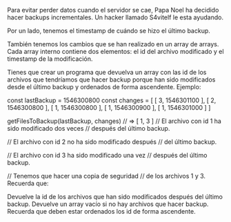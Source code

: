 Para evitar perder datos cuando el servidor se cae, Papa Noel ha decidido hacer backups incrementales. Un hacker llamado S4vitelf le esta ayudando.

Por un lado, tenemos el timestamp de cuándo se hizo el último backup.

También tenemos los cambios que se han realizado en un array de arrays. Cada array interno contiene dos elementos: el id del archivo modificado y el timestamp de la modificación.

Tienes que crear un programa que devuelva un array con las id de los archivos que tendríamos que hacer backup porque han sido modificados desde el último backup y ordenados de
forma ascendente. Ejemplo:

const lastBackup = 1546300800 const changes = [ [ 3, 1546301100 ], [ 2, 1546300800 ], [ 1, 1546300800 ], [ 1, 1546300900 ], [ 1, 1546301000 ] ]

getFilesToBackup(lastBackup, changes) // => [ 1, 3 ] // El archivo con id 1 ha sido modificado dos veces // después del último backup.

// El archivo con id 2 no ha sido modificado después // del último backup.

// El archivo con id 3 ha sido modificado una vez // después del último backup.

// Tenemos que hacer una copia de seguridad // de los archivos 1 y 3. Recuerda que:

Devuelve la id de los archivos que han sido modificados después del último backup. Devuelve un array vacío si no hay archivos que hacer backup. Recuerda que deben estar ordenados
los id de forma ascendente.
